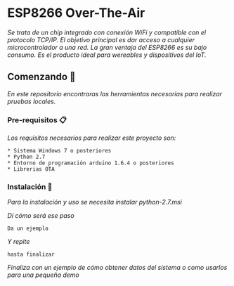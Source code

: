 # ESP8266 Over-The-Air
_Se trata de un chip integrado con conexión WiFi y compatible con el protocolo TCP/IP. El objetivo principal es dar acceso a cualquier microcontrolador a una red._
_La gran ventaja del ESP8266 es su bajo consumo. Es el producto ideal para wereables y dispositivos del IoT._

## Comenzando 🚀

_En este repositorio encontraras las herramientas necesarias para realizar pruebas locales._


### Pre-requisitos 📋

_Los requisitos necesarios para realizar este proyecto son:_

```
* Sistema Windows 7 o posteriores
* Python 2.7
* Entorno de programación arduino 1.6.4 o posteriores
* Librerias OTA
```

### Instalación 🔧

_Para la instalación y uso se necesita instalar python-2.7.msi_

_Dí cómo será ese paso_

```
Da un ejemplo
```

_Y repite_

```
hasta finalizar
```

_Finaliza con un ejemplo de cómo obtener datos del sistema o como usarlos para una pequeña demo_
